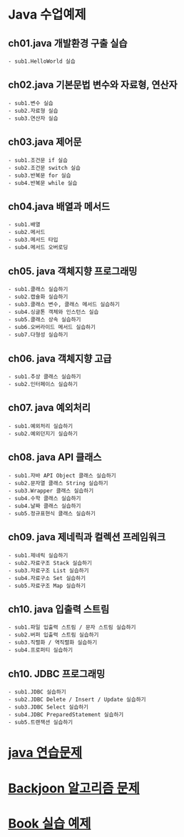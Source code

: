 # Java 수업예제

## ch01.java 개발환경 구출 실습
	- sub1.HelloWorld 실습
	
## ch02.java 기본문법 변수와 자료형, 연산자
	- sub1.변수 실습
	- sub2.자료형 실습
	- sub3.연산자 실습	
	
## ch03.java 제어문
	- sub1.조건문 if 실습
	- sub2.조건문 switch 실습
	- sub3.반복문 for 실습
	- sub4.반복문 while 실습

## ch04.java 배열과 메서드
	- sub1.배열
	- sub2.메서드
	- sub3.메서드 타입
	- sub4.메서드 오버로딩
	
## ch05. java 객체지향 프로그래밍
	- sub1.클래스 실습하기
	- sub2.캡슐화 실습하기
	- sub3.클래스 변수, 클래스 메서드 실습하기
	- sub4.싱글톤 객체와 인스턴스 실습
	- sub5.클래스 상속 실습하기
	- sub6.오버라이드 메서드 실습하기
	- sub7.다형성 실습하기
	
## ch06. java 객체지향 고급
	- sub1.추상 클래스 실습하기
	- sub2.인터페이스 실습하기

## ch07. java 예외처리
	- sub1.예외처리 실습하기
	- sub2.예외던지기 실습하기

## ch08. java API 클래스
	- sub1.자바 API Object 클래스 실습하기
	- sub2.문자열 클래스 String 실습하기	
	- sub3.Wrapper 클래스 실습하기	
	- sub4.수학 클래스 실습하기
	- sub4.날짜 클래스 실습하기
	- sub5.정규표현식 클래스 실습하기
	
## ch09. java 제네릭과 컬렉션 프레임워크
	- sub1.제네릭 실습하기
	- sub2.자료구조 Stack 실습하기
	- sub3.자료구조 List 실습하기
	- sub4.자료구소 Set 실습하기
	- sub5.자료구조 Map 실습하기 

## ch10. java 입출력 스트림
	- sub1.파일 입출력 스트림 / 문자 스트림 실습하기
	- sub2.버퍼 입출력 스트림 실습하기
	- sub3.직렬화 / 역직렬화 실습하기 
	- sub4.프로퍼티 실습하기 

## ch10. JDBC 프로그래밍
	- sub1.JDBC 실습하기
	- sub2.JDBC Delete / Insert / Update 실습하기
	- sub3.JDBC Select 실습하기
	- sub4.JDBC PreparedStatement 실습하기
	- sub5.트랜잭션 실습하기 

# [java 연습문제](https://github.com/ooo3345sjh/Java/tree/main/Exam/src)
	
# [Backjoon 알고리즘 문제](https://github.com/ooo3345sjh/Java/tree/main/Backjoon/src)

# [Book 실습 예제](https://github.com/ooo3345sjh/Java/tree/main/Book1/src)


	
